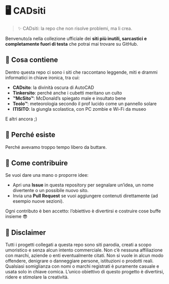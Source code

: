 # 🖥️ CADsiti

> ✨ CADsiti: la repo che non risolve problemi, ma li crea.

Benvenuto/a nella collezione ufficiale dei **siti più inutili, sarcastici e completamente fuori di testa** che potrai mai trovare su GitHub.

## 📂 Cosa contiene

Dentro questa repo ci sono i siti che raccontano leggende, miti e drammi informatici in chiave ironica, tra cui:
- **CADsito**: la divinità oscura di AutoCAD
- **Tinkersito**: perché anche i cubetti meritano un culto
- **™McSito™**: McDonald’s spiegato male e insultato bene
- **Teolo™**: meteorologia secondo il prof lucido come un pannello solare
- **ITISITO**: la giungla scolastica, con PC zombie e Wi-Fi da museo

E altri ancora ;)

## 🎯 Perché esiste

Perché avevamo troppo tempo libero da buttare.

## 🙏 Come contribuire

Se vuoi dare una mano o proporre idee:
- Apri una **Issue** in questa repository per segnalare un’idea, un nome divertente o un possibile nuovo sito.
- Invia una **Pull Request** se vuoi aggiungere contenuti direttamente (ad esempio nuove sezioni).

Ogni contributo è ben accetto: l’obiettivo è divertirsi e costruire cose buffe insieme 😎

## 📄 Disclaimer

Tutti i progetti collegati a questa repo sono siti parodia, creati a scopo umoristico e senza alcun intento commerciale. Non c’è nessuna affiliazione con marchi, aziende o enti eventualmente citati. Non si vuole in alcun modo offendere, denigrare o danneggiare persone, istituzioni o prodotti reali. Qualsiasi somiglianza con nomi o marchi registrati è puramente casuale e usata solo in chiave comica. L’unico obiettivo di questo progetto è divertirsi, ridere e stimolare la creatività.
